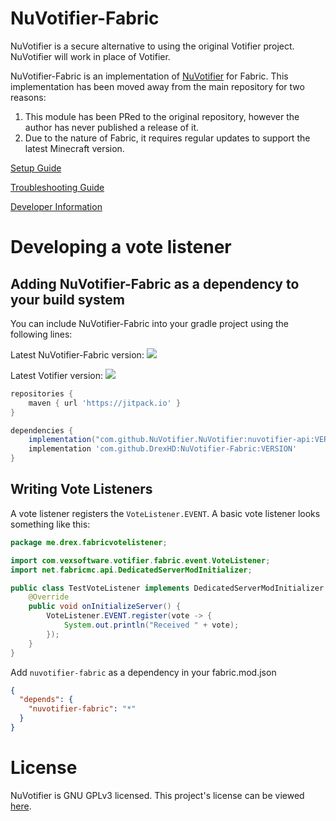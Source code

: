 # NuVotifier-Fabric
NuVotifier is a secure alternative to using the original Votifier project. NuVotifier will work in place of Votifier.

NuVotifier-Fabric is an implementation of [NuVotifier](https://github.com/NuVotifier/NuVotifier) for Fabric. This 
implementation has been moved away from the main repository for two reasons:
1. This module has been PRed to the original repository, however the author has never published a release of it.
2. Due to the nature of Fabric, it requires regular updates to support the latest Minecraft version.

[Setup Guide](https://github.com/NuVotifier/NuVotifier/wiki/Setup-Guide)

[Troubleshooting Guide](https://github.com/NuVotifier/NuVotifier/wiki/Troubleshooting-Guide)

[Developer Information](https://github.com/NuVotifier/NuVotifier/wiki/Developer-Documentation)

# Developing a vote listener
## Adding NuVotifier-Fabric as a dependency to your build system

You can include NuVotifier-Fabric into your gradle project using the following lines:

Latest NuVotifier-Fabric version: [![](https://jitpack.io/v/DrexHD/NuVotifier-Fabric.svg)](https://jitpack.io/#DrexHD/NuVotifier-Fabric)

Latest Votifier version: [![](https://jitpack.io/v/NuVotifier/NuVotifier.svg)](https://jitpack.io/#NuVotifier/NuVotifier)
```gradle
repositories {
	maven { url 'https://jitpack.io' }
}

dependencies {
	implementation("com.github.NuVotifier.NuVotifier:nuvotifier-api:VERSION")
	implementation 'com.github.DrexHD:NuVotifier-Fabric:VERSION'
}
```

## Writing Vote Listeners
A vote listener registers the `VoteListener.EVENT`.
A basic vote listener looks something like this:
```java
package me.drex.fabricvotelistener;

import com.vexsoftware.votifier.fabric.event.VoteListener;
import net.fabricmc.api.DedicatedServerModInitializer;

public class TestVoteListener implements DedicatedServerModInitializer {
    @Override
    public void onInitializeServer() {
        VoteListener.EVENT.register(vote -> {
            System.out.println("Received " + vote);
        });
    }
}

```

Add `nuvotifier-fabric` as a dependency in your fabric.mod.json
```json
{
  "depends": {
    "nuvotifier-fabric": "*"
  }
}
```


# License

NuVotifier is GNU GPLv3 licensed. This project's license can be viewed [here](LICENSE).